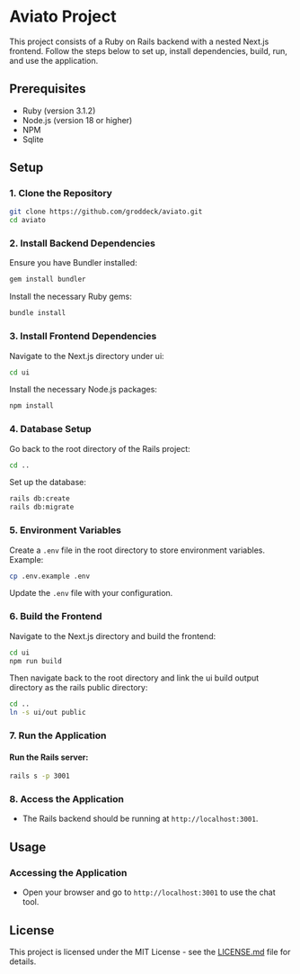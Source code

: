 
# Aviato Project

This project consists of a Ruby on Rails backend with a nested Next.js frontend. Follow the steps below to set up, install dependencies, build, run, and use the application.

## Prerequisites

- Ruby (version 3.1.2)
- Node.js (version 18 or higher)
- NPM
- Sqlite

## Setup

### 1. Clone the Repository

```bash
git clone https://github.com/groddeck/aviato.git
cd aviato
```

### 2. Install Backend Dependencies

Ensure you have Bundler installed:

```bash
gem install bundler
```

Install the necessary Ruby gems:

```bash
bundle install
```

### 3. Install Frontend Dependencies

Navigate to the Next.js directory under ui:

```bash
cd ui
```

Install the necessary Node.js packages:

```bash
npm install
```

### 4. Database Setup

Go back to the root directory of the Rails project:

```bash
cd ..
```

Set up the database:

```bash
rails db:create
rails db:migrate
```

### 5. Environment Variables

Create a `.env` file in the root directory to store environment variables. Example:

```bash
cp .env.example .env
```

Update the `.env` file with your configuration.

### 6. Build the Frontend

Navigate to the Next.js directory and build the frontend:

```bash
cd ui
npm run build
```

Then navigate back to the root directory and link the ui build output directory as the rails public directory:

```bash
cd ..
ln -s ui/out public
```

### 7. Run the Application

#### Run the Rails server:

```bash
rails s -p 3001
```

### 8. Access the Application

- The Rails backend should be running at `http://localhost:3001`.

## Usage

### Accessing the Application

- Open your browser and go to `http://localhost:3001` to use the chat tool.

## License

This project is licensed under the MIT License - see the [LICENSE.md](LICENSE.md) file for details.
